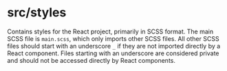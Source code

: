 # src/styles

Contains styles for the React project, primarily in SCSS format.
The main SCSS file is `main.scss`, which only imports other SCSS files.
All other SCSS files should start with an underscore `_` if they are not imported directly by a React component.
Files starting with an underscore are considered private and should not be accessed directly by React components.
